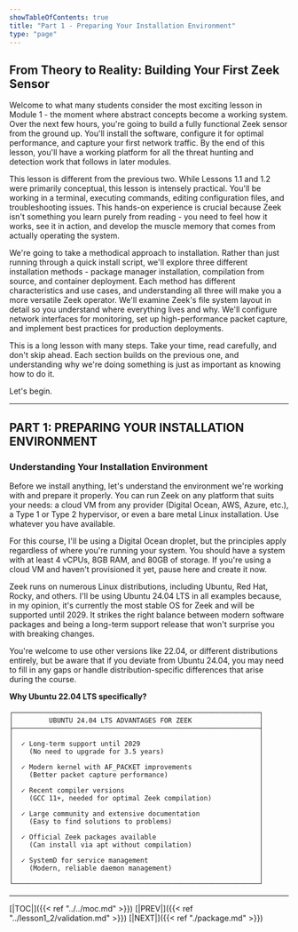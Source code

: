 ```yaml
---
showTableOfContents: true
title: "Part 1 - Preparing Your Installation Environment"
type: "page"
---
```

## **From Theory to Reality: Building Your First Zeek Sensor**

Welcome to what many students consider the most exciting lesson in Module 1 - the moment where abstract concepts become a working system. Over the next few hours, you're going to build a fully functional Zeek sensor from the ground up. You'll install the software, configure it for optimal performance, and capture your first network traffic. By the end of this lesson, you'll have a working platform for all the threat hunting and detection work that follows in later modules.

This lesson is different from the previous two. While Lessons 1.1 and 1.2 were primarily conceptual, this lesson is intensely practical. You'll be working in a terminal, executing commands, editing configuration files, and troubleshooting issues. This hands-on experience is crucial because Zeek isn't something you learn purely from reading - you need to feel how it works, see it in action, and develop the muscle memory that comes from actually operating the system.

We're going to take a methodical approach to installation. Rather than just running through a quick install script, we'll explore three different installation methods - package manager installation, compilation from source, and container deployment. Each method has different characteristics and use cases, and understanding all three will make you a more versatile Zeek operator. We'll examine Zeek's file system layout in detail so you understand where everything lives and why. We'll configure network interfaces for monitoring, set up high-performance packet capture, and implement best practices for production deployments.

This is a long lesson with many steps. Take your time, read carefully, and don't skip ahead. Each section builds on the previous one, and understanding why we're doing something is just as important as knowing how to do it.

Let's begin.

---


## **PART 1: PREPARING YOUR INSTALLATION ENVIRONMENT**

### **Understanding Your Installation Environment**

Before we install anything, let's understand the environment we're working with and prepare it properly. You can run Zeek on any platform that suits your needs: a cloud VM from any provider (Digital Ocean, AWS, Azure, etc.), a Type 1 or Type 2 hypervisor, or even a bare metal Linux installation. Use whatever you have available.

For this course, I'll be using a Digital Ocean droplet, but the principles apply regardless of where you're running your system. You should have a system with at least 4 vCPUs, 8GB RAM, and 80GB of storage. If you're using a cloud VM and haven't provisioned it yet, pause here and create it now.

Zeek runs on numerous Linux distributions, including Ubuntu, Red Hat, Rocky, and others. I'll be using Ubuntu 24.04 LTS in all examples because, in my opinion, it's currently the most stable OS for Zeek and will be supported until 2029. It strikes the right balance between modern software packages and being a long-term support release that won't surprise you with breaking changes.

You're welcome to use other versions like 22.04, or different distributions entirely, but be aware that if you deviate from Ubuntu 24.04, you may need to fill in any gaps or handle distribution-specific differences that arise during the course.


**Why Ubuntu 22.04 LTS specifically?**

```
┌──────────────────────────────────────────────────────────────┐
│         UBUNTU 24.04 LTS ADVANTAGES FOR ZEEK                 │
├──────────────────────────────────────────────────────────────┤
│                                                              │
│  ✓ Long-term support until 2029                              │
│    (No need to upgrade for 3.5 years)                        │
│                                                              │
│  ✓ Modern kernel with AF_PACKET improvements                 │
│    (Better packet capture performance)                       │
│                                                              │
│  ✓ Recent compiler versions                                  │
│    (GCC 11+, needed for optimal Zeek compilation)            │
│                                                              │
│  ✓ Large community and extensive documentation               │
│    (Easy to find solutions to problems)                      │
│                                                              │
│  ✓ Official Zeek packages available                          │
│    (Can install via apt without compilation)                 │
│                                                              │
│  ✓ SystemD for service management                            │
│    (Modern, reliable daemon management)                      │
│                                                              │
└──────────────────────────────────────────────────────────────┘
```






---
[|TOC|]({{< ref "../../moc.md" >}})
[|PREV|]({{< ref "../lesson1_2/validation.md" >}})
[|NEXT|]({{< ref "./package.md" >}})

